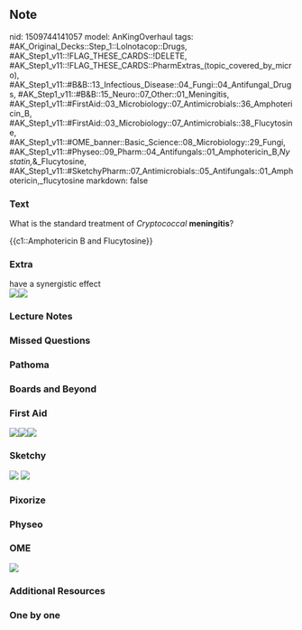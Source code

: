 ## Note
nid: 1509744141057
model: AnKingOverhaul
tags: #AK_Original_Decks::Step_1::Lolnotacop::Drugs, #AK_Step1_v11::!FLAG_THESE_CARDS::!DELETE, #AK_Step1_v11::!FLAG_THESE_CARDS::PharmExtras_(topic_covered_by_micro), #AK_Step1_v11::#B&B::13_Infectious_Disease::04_Fungi::04_Antifungal_Drugs, #AK_Step1_v11::#B&B::15_Neuro::07_Other::01_Meningitis, #AK_Step1_v11::#FirstAid::03_Microbiology::07_Antimicrobials::36_Amphotericin_B, #AK_Step1_v11::#FirstAid::03_Microbiology::07_Antimicrobials::38_Flucytosine, #AK_Step1_v11::#OME_banner::Basic_Science::08_Microbiology::29_Fungi, #AK_Step1_v11::#Physeo::09_Pharm::04_Antifungals::01_Amphotericin_B,_Nystatin,_&_Flucytosine, #AK_Step1_v11::#SketchyPharm::07_Antimicrobials::05_Antifungals::01_Amphotericin,_flucytosine
markdown: false

### Text
What is the standard treatment of <i>Cryptococcal</i>
<b>meningitis</b>?
<div>
  {{c1::Amphotericin B and Flucytosine}}
</div>

### Extra
<div>
  have a synergistic effect
</div><img src="paste-9405978378531.jpg"><img src=
"paste-16716012716433.jpg">

### Lecture Notes


### Missed Questions


### Pathoma


### Boards and Beyond


### First Aid
<img src="paste-468138550362115.jpg"><img src=
"paste-469465695256579%20(1).jpg"><img src=
"paste-470810020020227.jpg">

### Sketchy
<img src="paste-266275087450113.jpg"> <img src=
"Screen%20Shot%202020-01-28%20at%206.24.24%20PM.png">

### Pixorize


### Physeo


### OME
<div class="ome-widget">
  <a href=
  "https://onlinemeded.org/spa/microbiology/fungi/acquire?ref=anki">
  <img src="_OME_AnkiFlashcards_Lesson_5.png"></a>
</div>

### Additional Resources


### One by one

